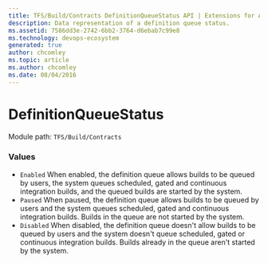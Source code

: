 ```yaml
---
title: TFS/Build/Contracts DefinitionQueueStatus API | Extensions for Azure DevOps Services
description: Data representation of a definition queue status.
ms.assetid: 7586dd3e-2742-6bb2-3764-d6ebab7c99e8
ms.technology: devops-ecosystem
generated: true
author: chcomley
ms.topic: article
ms.author: chcomley
ms.date: 08/04/2016
---
```


# DefinitionQueueStatus

Module path: `TFS/Build/Contracts`

### Values

- `Enabled` When enabled, the definition queue allows builds to be queued by users, the system queues scheduled, gated and continuous integration builds, and the queued builds are started by the system.
- `Paused` When paused, the definition queue allows builds to be queued by users and the system queues scheduled, gated and continuous integration builds. Builds in the queue are not started by the system.
- `Disabled` When disabled, the definition queue doesn't allow builds to be queued by users and the system doesn't queue scheduled, gated or continuous integration builds. Builds already in the queue aren't started by the system.
